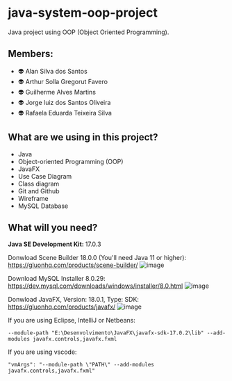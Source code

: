 # java-system-oop-project

Java project using OOP (Object Oriented Programming).

## Members:

<p>
    <ul>
        <li>👽 Alan Silva dos Santos</li>
        <li>👽 Arthur Solla Gregorut Favero</li>
        <li>👽 Guilherme Alves Martins</li>
        <li>👽 Jorge luiz dos Santos Oliveira</li>
        <li>👽 Rafaela Eduarda Teixeira Silva</li>
    </ul>
</p>

## What are we using in this project?
- Java
- Object-oriented Programming (OOP)
- JavaFX
- Use Case Diagram
- Class diagram
- Git and Github
- Wireframe
- MySQL Database

## What will you need?

<strong>Java SE Development Kit:   </strong>  17.0.3<br>

Donwload Scene Builder 18.0.0 (You'll need Java 11 or higher): https://gluonhq.com/products/scene-builder/
![image](https://user-images.githubusercontent.com/79291946/165002425-f7f4b314-a410-4211-9ba8-a9cac27f5151.png)

Download MySQL Installer 8.0.29: https://dev.mysql.com/downloads/windows/installer/8.0.html
![image](https://user-images.githubusercontent.com/79291946/166803194-9528cabd-30fc-47a1-8fca-05b023e03f65.png)

Donwload JavaFX, Version: 18.0.1, Type: SDK: https://gluonhq.com/products/javafx/
![image](https://user-images.githubusercontent.com/79291946/165002422-07b201b5-37e0-4677-ad20-9081d968dc34.png)


If you are using Eclipse, IntelliJ or Netbeans:

    --module-path "E:\Desenvolvimento\JavaFX\javafx-sdk-17.0.2\lib" --add-modules javafx.controls,javafx.fxml
    
If you are using vscode:

    "vmArgs": "--module-path \"PATH\" --add-modules javafx.controls,javafx.fxml"




